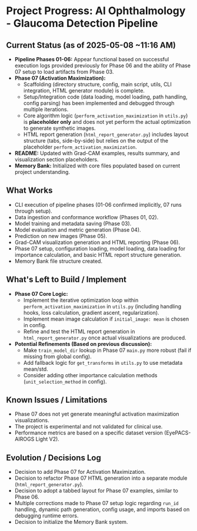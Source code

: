 # Project Progress: AI Ophthalmology - Glaucoma Detection Pipeline

## Current Status (as of 2025-05-08 ~11:16 AM)

-   **Pipeline Phases 01-06:** Appear functional based on successful execution logs provided previously for Phase 06 and the ability of Phase 07 setup to load artifacts from Phase 03.
-   **Phase 07 (Activation Maximization):**
    -   Scaffolding (directory structure, config, main script, utils, CLI integration, HTML generator module) is complete.
    -   Setup/Integration code (data loading, model loading, path handling, config parsing) has been implemented and debugged through multiple iterations.
    -   Core algorithm logic (`perform_activation_maximization` in `utils.py`) is **placeholder only** and does not yet perform the actual optimization to generate synthetic images.
    -   HTML report generation (`html_report_generator.py`) includes layout structure (tabs, side-by-side) but relies on the output of the placeholder `perform_activation_maximization`.
-   **README:** Updated with Grad-CAM examples, results summary, and visualization section placeholders.
-   **Memory Bank:** Initialized with core files populated based on current project understanding.

## What Works

-   CLI execution of pipeline phases (01-06 confirmed implicitly, 07 runs through setup).
-   Data ingestion and conformance workflow (Phases 01, 02).
-   Model training and metadata saving (Phase 03).
-   Model evaluation and metric generation (Phase 04).
-   Prediction on new images (Phase 05).
-   Grad-CAM visualization generation and HTML reporting (Phase 06).
-   Phase 07 setup, configuration loading, model loading, data loading for importance calculation, and basic HTML report structure generation.
-   Memory Bank file structure created.

## What's Left to Build / Implement

-   **Phase 07 Core Logic:**
    -   Implement the iterative optimization loop within `perform_activation_maximization` in `utils.py` (including handling hooks, loss calculation, gradient ascent, regularization).
    -   Implement mean image calculation if `initial_image: mean` is chosen in config.
    -   Refine and test the HTML report generation in `html_report_generator.py` once actual visualizations are produced.
-   **Potential Refinements (Based on previous discussion):**
    -   Make `train_model_dir` lookup in Phase 07 `main.py` more robust (fail if missing from global config).
    -   Add fallback logic for `get_transforms` in `utils.py` to use metadata mean/std.
    -   Consider adding other importance calculation methods (`unit_selection_method` in config).

## Known Issues / Limitations

-   Phase 07 does not yet generate meaningful activation maximization visualizations.
-   The project is experimental and not validated for clinical use.
-   Performance metrics are based on a specific dataset version (EyePACS-AIROGS Light V2).

## Evolution / Decisions Log

-   Decision to add Phase 07 for Activation Maximization.
-   Decision to refactor Phase 07 HTML generation into a separate module (`html_report_generator.py`).
-   Decision to adopt a tabbed layout for Phase 07 examples, similar to Phase 06.
-   Multiple corrections made to Phase 07 setup logic regarding `run_id` handling, dynamic path generation, config usage, and imports based on debugging runtime errors.
-   Decision to initialize the Memory Bank system.
